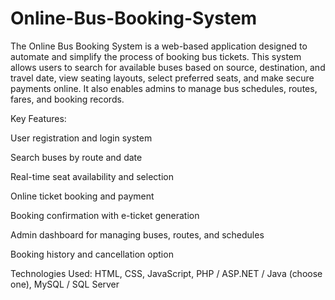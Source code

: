 # Online-Bus-Booking-System
The Online Bus Booking System is a web-based application designed to automate and simplify the process of booking bus tickets. This system allows users to search for available buses based on source, destination, and travel date, view seating layouts, select preferred seats, and make secure payments online. It also enables admins to manage bus schedules, routes, fares, and booking records.

Key Features:

User registration and login system

Search buses by route and date

Real-time seat availability and selection

Online ticket booking and payment

Booking confirmation with e-ticket generation

Admin dashboard for managing buses, routes, and schedules

Booking history and cancellation option

Technologies Used:
HTML, CSS, JavaScript, PHP / ASP.NET / Java (choose one), MySQL / SQL Server
